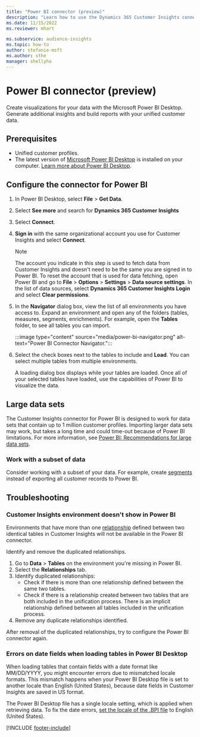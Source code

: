 ```yaml
---
title: "Power BI connector (preview)"
description: "Learn how to use the Dynamics 365 Customer Insights connector in Power BI."
ms.date: 11/15/2022
ms.reviewer: mhart

ms.subservice: audience-insights
ms.topic: how-to
author: stefanie-msft
ms.author: sthe
manager: shellyha
---
```


# Power BI connector (preview)

Create visualizations for your data with the Microsoft Power BI Desktop. Generate additional insights and build reports with your unified customer data.

## Prerequisites

- Unified customer profiles.
- The latest version of [Microsoft Power BI Desktop](https://powerbi.microsoft.com/desktop/) is installed on your computer. [Learn more about Power BI Desktop](/power-bi/desktop-what-is-desktop).

## Configure the connector for Power BI

1. In Power BI Desktop, select **File** > **Get Data**.

1. Select **See more** and search for **Dynamics 365 Customer Insights**

1. Select **Connect**.

1. **Sign in** with the same organizational account you use for Customer Insights and select **Connect**.
   > [!NOTE]
   > The account you indicate in this step is used to fetch data from Customer Insights and doesn't need to be the same you are signed in to Power BI. To reset the account that is used for data fetching, open Power BI and go to **File** > **Options** > **Settings** > **Data source settings**. In the list of data sources, select **Dynamics 365 Customer Insights Login** and select **Clear permissions**.  

1. In the **Navigator** dialog box, view the list of all environments you have access to. Expand an environment and open any of the folders (tables, measures, segments, enrichments). For example, open the **Tables** folder, to see all tables you can import.

   :::image type="content" source="media/power-bi-navigator.png" alt-text="Power BI Connector Navigator.":::

1. Select the check boxes next to the tables to include and **Load**. You can select multiple tables from multiple environments.

   A loading dialog box displays while your tables are loaded. Once all of your selected tables have loaded, use the capabilities of Power BI to visualize the data.

## Large data sets

The Customer Insights connector for Power BI is designed to work for data sets that contain up to 1 million customer profiles. Importing larger data sets may work, but takes a long time and could time-out because of Power BI limitations. For more information, see [Power BI: Recommendations for large data sets](/power-bi/admin/service-premium-what-is#large-datasets).

### Work with a subset of data

Consider working with a subset of your data. For example, create [segments](segments.md) instead of exporting all customer records to Power BI.

## Troubleshooting

### Customer Insights environment doesn't show in Power BI

Environments that have more than one [relationship](relationships.md) defined between two identical tables in Customer Insights will not be available in the Power BI connector.

Identify and remove the duplicated relationships.

1. Go to **Data** > **Tables** on the environment you're missing in Power BI.
1. Select the **Relationships** tab.
1. Identify duplicated relationships:
   - Check if there is more than one relationship defined between the same two tables.
   - Check if there is a relationship created between two tables that are both included in the unification process. There is an implicit relationship defined between all tables included in the unification process.
1. Remove any duplicate relationships identified.

After removal of the duplicated relationships, try to configure the Power BI connector again.

### Errors on date fields when loading tables in Power BI Desktop

When loading tables that contain fields with a date format like MM/DD/YYYY, you might encounter errors due to mismatched locale formats. This mismatch happens when your Power BI Desktop file is set to another locale than English (United States), because date fields in Customer Insights are saved in US format.

The Power BI Desktop file has a single locale setting, which is applied when retrieving data. To fix the date errors, [set the locale of the .BPI file](/power-bi/fundamentals/supported-languages-countries-regions#choose-the-language-or-locale-of-power-bi-desktop) to English (United States).

[!INCLUDE [footer-include](includes/footer-banner.md)]
